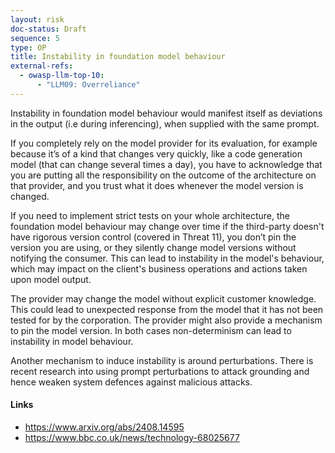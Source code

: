 ```yaml
---
layout: risk
doc-status: Draft
sequence: 5
type: OP
title: Instability in foundation model behaviour
external-refs:
  - owasp-llm-top-10:
      - "LLM09: Overreliance"
---
```


Instability in foundation model behaviour would manifest itself as deviations in the output (i.e during inferencing), when supplied with the same prompt.

If you completely rely on the model provider for its evaluation, for example because it’s of a kind that changes very quickly, like a code generation model (that can change several times a day), you have to acknowledge that you are putting all the responsibility on the outcome of the architecture on that provider, and you trust what it does whenever the model version is changed.

If you need to implement strict tests on your whole architecture, the foundation model behaviour may change over time if the third-party doesn't have rigorous version control (covered in Threat 11), you don’t pin the version you are using, or they silently change model versions without notifying the consumer. This can lead to instability in the model's behaviour, which may impact on the client's business operations and actions taken upon model output.

The provider may change the model without explicit customer knowledge. This could lead to unexpected response from the model that it has not been tested for by the corporation.
The provider might also provide a mechanism to pin the model version. In both cases non-determinism can lead to instability in model behaviour.

Another mechanism to induce instability is around perturbations. There is recent research into using prompt perturbations to attack grounding and hence weaken system defences against malicious attacks.

#### Links

* https://www.arxiv.org/abs/2408.14595
* https://www.bbc.co.uk/news/technology-68025677 
